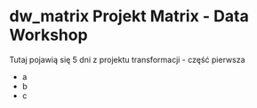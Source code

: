 # dw_matrix  Projekt Matrix - Data Workshop

Tutaj pojawią się 5 dni z projektu transformacji - część pierwsza
- a
- b
- c

